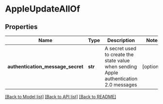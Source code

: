 # AppleUpdateAllOf

## Properties
Name | Type | Description | Notes
------------ | ------------- | ------------- | -------------
**authentication_message_secret** | **str** | A secret used to create the state value when sending Apple authentication 2.0 messages | [optional] 

[[Back to Model list]](../README.md#documentation-for-models) [[Back to API list]](../README.md#documentation-for-api-endpoints) [[Back to README]](../README.md)


